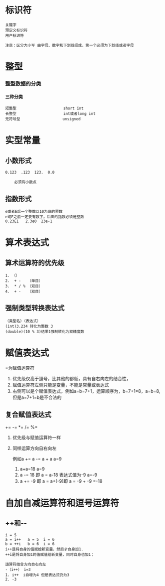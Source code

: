 # 标识符
    关键字
    预定义标识符
    用户标识符

    注意：区分大小写 由字母、数字和下划线组成，第一个必须为下划线或者字母


# 整型
### 整型数据的分类    
#### 三种分类
    短整型                     short int
    长整型                     int或者long int
    无符号型                   unsigned

# 实型常量
## 小数形式
    0.123  .123  123.  0.0

        必须有小数点
## 指数形式
    e或者E后一个整数以10为底的幂数
    e或E之前一定要有数字，后面的指数必须是整数
    0.23E1   2.3e0  23e-1

# 算术表达式
## 算术运算符的优先级
    1. （）
    2.  + -   （单目）
    3.  * / % （双目）
    4.  + -   （双目）

## 强制类型转换表达式

    （类型名）（表达式）
    (int)3.234 转化为整数 3
    (double)(10 % 3)结果1强制转化为双精度数

# 赋值表达式
=为赋值运算符
1. 优先级仅高于逗号，比其他的都低，具有自右向左的结合性，
2. 赋值运算符左侧只能是变量，不能是常量或表达式
3. 右侧可以是个赋值表达式，例如a=b=7+1，运算顺序为，b=7+1=8，a=b=8,但是a=7+1=b是不合法的

## 复合赋值表达式
 += -= \*= /= %=
1. 优先级与赋值运算符一样
2. 同样运算方向自右向左

    例如a += a -= a + a   a=9
    1. a+a=18 a=9
    2. a -= 18  即  a = a-18  表达式值为-9 a=-9
    3. a += -9  即  a = a+(-9)即 a = -9 + -9 =-18

# 自加自减运算符和逗号运算符
## ++和--
    i = 5
    a = i++   a = 5  i = 6
    b = ++i   b = 6  i = 6
    i++是将自身的值赋给新变量，然后才自身加1.
    ++i是将自身加1的值赋值给新变量，同时自身也加1；

    运算符结合方向自右向左
    -（i++） i=3
    1. i++  i自增为4 但是表达式仍为3
    2. -3
